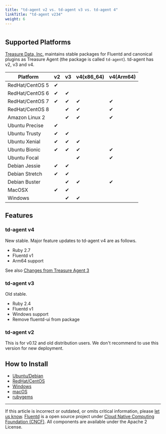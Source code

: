 ```yaml
---
title: "td-agent v2 vs. td-agent v3 vs. td-agent 4"
linkTitle: "td-agent v234"
weight: 6
---
```


#

## Supported Platforms

[Treasure Data, Inc.](https://www.treasuredata.com) maintains stable packages
for Fluentd and canonical plugins as Treasure Agent (the package is called
`td-agent`). td-agent has v2, v3 and v4.

| Platform        | v2       | v3       | v4(x86_64) | v4(Arm64) |
| --------------- | -------- | -------- | ---------- | --------- |
| RedHat/CentOS 5 | &#10004; |          |            |           |
| RedHat/CentOS 6 | &#10004; | &#10004; |            |           |
| RedHat/CentOS 7 | &#10004; | &#10004; | &#10004;   | &#10004;  |
| RedHat/CentOS 8 |          | &#10004; | &#10004;   | &#10004;  |
| Amazon Linux 2  |          | &#10004; | &#10004;   | &#10004;  |
| Ubuntu Precise  | &#10004; |          |            |           |
| Ubuntu Trusty   | &#10004; | &#10004; |            |           |
| Ubuntu Xenial   | &#10004; | &#10004; | &#10004;   |           |
| Ubuntu Bionic   | &#10004; | &#10004; | &#10004;   | &#10004;  |
| Ubuntu Focal    |          |          | &#10004;   | &#10004;  |
| Debian Jessie   | &#10004; | &#10004; |            |           |
| Debian Stretch  | &#10004; | &#10004; |            |           |
| Debian Buster   |          | &#10004; | &#10004;   | &#10004;  |
| MacOSX          | &#10004; | &#10004; |            |           |
| Windows         |          | &#10004; | &#10004;   |           |

## Features

### td-agent v4

New stable. Major feature updates to td-agent v4 are as follows.

- Ruby 2.7
- Fluentd v1
- Arm64 support

See also [Changes from Treasure Agent 3](https://github.com/fluent-plugins-nursery/td-agent-builder#changes-from-treasure-agent-3)

### td-agent v3

Old stable.

- Ruby 2.4
- Fluentd v1
- Windows support
- Remove fluentd-ui from package

### td-agent v2

This is for v0.12 and old distribution users.
We don't recommend to use this version for new deployment.

## How to Install

- [Ubuntu/Debian](/install/install-by-deb.md)
- [RedHat/CentOS](/install/install-by-rpm.md)
- [Windows](/install/install-by-msi.md)
- [macOS](/install/install-by-dmg.md)
- [rubygems](/install/install-by-gem.md)

---

If this article is incorrect or outdated, or omits critical information, please [let us know](https://github.com/fluent/fluentd-docs-gitbook/issues?state=open).
[Fluentd](http://www.fluentd.org/) is a open source project under [Cloud Native Computing Foundation (CNCF)](https://cncf.io/). All components are available under the Apache 2 License.
